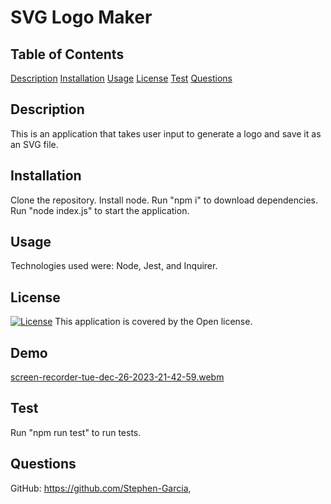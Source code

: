 # SVG Logo Maker 
## Table of Contents
[Description](#description)
[Installation](#installation)
[Usage](#usage)
[License](#license)
[Test](#test)
[Questions](#questions)
## Description
This is an application that takes user input to generate a logo and save it as an SVG file.
## Installation
Clone the repository. Install node. Run "npm i" to download dependencies. Run "node index.js" to start the application.
## Usage
Technologies used were: Node, Jest, and Inquirer.
## License
[![License](https://img.shields.io/badge/License-Boost%201.0-lightblue.svg)](https://www.boost.org/LICENSE_1_0.txt)
This application is covered by the Open license. 
## Demo
[screen-recorder-tue-dec-26-2023-21-42-59.webm](https://github.com/Stephen-Garcia/SVGLogoMaker/assets/92559337/ac2675e3-9eb6-4552-a7ed-271faf68fb89)
## Test
Run "npm run test" to run tests.
## Questions
GitHub: https://github.com/Stephen-Garcia,

